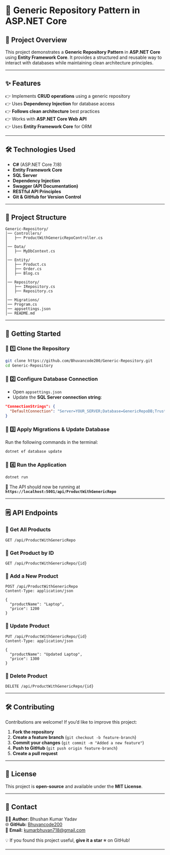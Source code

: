# 🏰 Generic Repository Pattern in ASP.NET Core





## 📌 Project Overview

This project demonstrates a **Generic Repository Pattern** in **ASP.NET Core** using **Entity Framework Core**. It provides a structured and reusable way to interact with databases while maintaining clean architecture principles.

---

## ✨ Features

👉 Implements **CRUD operations** using a generic repository\
👉 Uses **Dependency Injection** for database access\
👉 **Follows clean architecture** best practices\
👉 Works with **ASP.NET Core Web API**\
👉 Uses **Entity Framework Core** for ORM

---

## 🛠️ Technologies Used

- **C#** (ASP.NET Core 7/8)
- **Entity Framework Core**
- **SQL Server**
- **Dependency Injection**
- **Swagger (API Documentation)**
- **RESTful API Principles**
- **Git & GitHub for Version Control**

---

## 📂 Project Structure

```
Generic-Repository/
│── Controllers/
│   ├── ProductWithGenericRepoController.cs
│
│── Data/
│   ├── MyDbContext.cs
│
│── Entity/
│   ├── Product.cs
│   ├── Order.cs
│   ├── Blog.cs
│
│── Repository/
│   ├── IRepository.cs
│   ├── Repository.cs
│
│── Migrations/
│── Program.cs
│── appsettings.json
│── README.md
```

---

## 🚀 Getting Started

### 🔹 1️⃣ Clone the Repository

```sh
git clone https://github.com/Bhuvancode200/Generic-Repository.git
cd Generic-Repository
```

### 🔹 2️⃣ Configure Database Connection

- Open `appsettings.json`
- Update the **SQL Server connection string**:

```json
"ConnectionStrings": {
  "DefaultConnection": "Server=YOUR_SERVER;Database=GenericRepoDB;Trusted_Connection=True;MultipleActiveResultSets=true"
}
```

### 🔹 3️⃣ Apply Migrations & Update Database

Run the following commands in the terminal:

```sh
dotnet ef database update
```

### 🔹 4️⃣ Run the Application

```sh
dotnet run
```

🚀 The API should now be running at **`https://localhost:5001/api/ProductWithGenericRepo`**

---

## 🗒️ API Endpoints

### 🔹 Get All Products

```http
GET /api/ProductWithGenericRepo
```

### 🔹 Get Product by ID

```http
GET /api/ProductWithGenericRepo/{id}
```

### 🔹 Add a New Product

```http
POST /api/ProductWithGenericRepo
Content-Type: application/json

{
  "productName": "Laptop",
  "price": 1200
}
```

### 🔹 Update Product

```http
PUT /api/ProductWithGenericRepo/{id}
Content-Type: application/json

{
  "productName": "Updated Laptop",
  "price": 1300
}
```

### 🔹 Delete Product

```http
DELETE /api/ProductWithGenericRepo/{id}
```

---

## 🛠️ Contributing

Contributions are welcome! If you’d like to improve this project:

1. **Fork the repository**
2. **Create a feature branch** (`git checkout -b feature-branch`)
3. **Commit your changes** (`git commit -m "Added a new feature"`)
4. **Push to GitHub** (`git push origin feature-branch`)
5. **Create a pull request**

---

## 📝 License

This project is **open-source** and available under the **MIT License**.

---

## 💌 Contact

👨‍💼 **Author:** Bhushan Kumar Yadav\
🌐 **GitHub:** [Bhuvancode200](https://github.com/Bhuvancode200)\
📧 **Email:** [kumarbhuvan718@gmail.com](mailto\:kumarbhuvan718@gmail.com)

💡 If you found this project useful, **give it a star ⭐** on GitHub!

---

